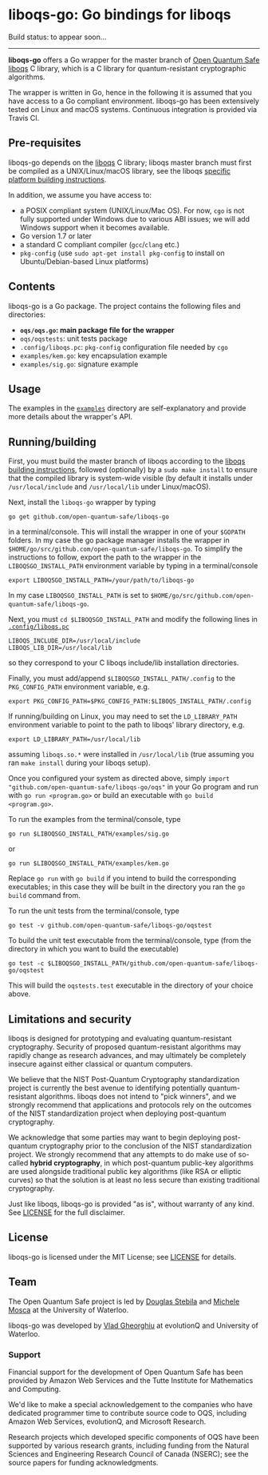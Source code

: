 liboqs-go: Go bindings for liboqs
===================================

Build status: to appear soon...

---

**liboqs-go** offers a Go wrapper for the master branch of [Open Quantum Safe](https://openquantumsafe.org/) [liboqs](https://github.com/open-quantum-safe/liboqs/) C library, which is a C library for quantum-resistant cryptographic algorithms.

The wrapper is written in Go, hence in the following it is assumed that you have access to a Go compliant environment. liboqs-go has been extensively tested on Linux and macOS systems. Continuous integration is provided via Travis CI.

## Pre-requisites

liboqs-go depends on the [liboqs](https://github.com/open-quantum-safe/liboqs) C library; liboqs master branch must first be compiled as a UNIX/Linux/macOS library, see the liboqs [specific platform building instructions](https://github.com/open-quantum-safe/liboqs#quickstart).

In addition, we assume you have access to:

- a POSIX compliant system (UNIX/Linux/Mac OS). For now, `cgo` is not fully supported under Windows due to various ABI issues; we will add Windows support when it becomes available.
- Go version 1.7 or later
- a standard C compliant compiler (`gcc`/`clang` etc.)
- `pkg-config` (use `sudo apt-get install pkg-config` to install on Ubuntu/Debian-based Linux platforms)


Contents
--------

liboqs-go is a Go package. The project contains the following files
and directories:

 - **`oqs/oqs.go`: main package file for the wrapper**
 - `oqs/oqstests`: unit tests package
 - `.config/liboqs.pc`: `pkg-config` configuration file needed by `cgo`
 - `examples/kem.go`: key encapsulation example
 - `examples/sig.go`: signature example

Usage
-----

The examples in the [`examples`](https://github.com/open-quantum-safe/liboqs-go/tree/master/examples) directory are self-explanatory and provide more details about the wrapper's API.

Running/building
--------------------------------------------

First, you must build the master branch of liboqs according to the [liboqs building instructions](https://github.com/open-quantum-safe/liboqs#building), followed (optionally) by a `sudo make install` to ensure that the compiled library is system-wide visible (by default it installs under `/usr/local/include` and `/usr/local/lib` under Linux/macOS).

Next, install the `liboqs-go` wrapper by typing

    go get github.com/open-quantum-safe/liboqs-go

in a terminal/console. This will install the wrapper in one of your `$GOPATH` folders. In my case the go package manager installs the wrapper in `$HOME/go/src/github.com/open-quantum-safe/liboqs-go`. To simplify the instructions to follow, export the path to the wrapper in the `LIBOQSGO_INSTALL_PATH` environment variable by typing in a terminal/console

    export LIBOQSGO_INSTALL_PATH=/your/path/to/liboqs-go
    
In my case `LIBOQSGO_INSTALL_PATH` is set to `$HOME/go/src/github.com/open-quantum-safe/liboqs-go`. 

Next, you must `cd $LIBOQSGO_INSTALL_PATH` and modify the following lines in [`.config/liboqs.pc`](https://github.com/open-quantum-safe/liboqs-go/tree/master/.config/liboqs.pc)

    LIBOQS_INCLUDE_DIR=/usr/local/include
    LIBOQS_LIB_DIR=/usr/local/lib
    
so they correspond to your C liboqs include/lib installation directories.

Finally, you must add/append `$LIBOQSGO_INSTALL_PATH/.config` to the `PKG_CONFIG_PATH` environment variable, e.g.

    export PKG_CONFIG_PATH=$PKG_CONFIG_PATH:$LIBOQS_INSTALL_PATH/.config

If running/building on Linux, you may need to set the `LD_LIBRARY_PATH` environment variable to point to the path
to liboqs' library directory, e.g.

    export LD_LIBRARY_PATH=/usr/local/lib
            
assuming `liboqs.so.*` were installed in `/usr/local/lib` (true assuming you ran `make install` during your liboqs setup).
 
Once you configured your system as directed above, simply `import "github.com/open-quantum-safe/liboqs-go/oqs"` in your Go program and run with `go run <program.go>` or build an executable with `go build <program.go>`.

To run the examples from the terminal/console, type 

    go run $LIBOQSGO_INSTALL_PATH/examples/sig.go 
    
or 
    
    go run $LIBOQSGO_INSTALL_PATH/examples/kem.go

Replace `go run` with `go build` if you intend to build the corresponding executables; in this case they will be built in the directory you ran the `go build` command from. 

To run the unit tests from the terminal/console, type
	
	go test -v github.com/open-quantum-safe/liboqs-go/oqstest
	
To build the unit test executable from the terminal/console, type (from the directory in which you want to build the executable)

    go test -c $LIBOQSGO_INSTALL_PATH/github.com/open-quantum-safe/liboqs-go/oqstest
    
This will build the `oqstests.test` executable in the directory of your choice above.

Limitations and security
------------------------

liboqs is designed for prototyping and evaluating quantum-resistant cryptography. Security of proposed quantum-resistant algorithms may rapidly change as research advances, and may ultimately be completely insecure against either classical or quantum computers.

We believe that the NIST Post-Quantum Cryptography standardization project is currently the best avenue to identifying potentially quantum-resistant algorithms. liboqs does not intend to "pick winners", and we strongly recommend that applications and protocols rely on the outcomes of the NIST standardization project when deploying post-quantum cryptography.

We acknowledge that some parties may want to begin deploying post-quantum cryptography prior to the conclusion of the NIST standardization project. We strongly recommend that any attempts to do make use of so-called **hybrid cryptography**, in which post-quantum public-key algorithms are used alongside traditional public key algorithms (like RSA or elliptic curves) so that the solution is at least no less secure than existing traditional cryptography.

Just like liboqs, liboqs-go is provided "as is", without warranty of any kind. See [LICENSE](https://github.com/open-quantum-safe/liboqs-go/blob/master/LICENSE) for the full disclaimer.

License
-------

liboqs-go is licensed under the MIT License; see [LICENSE](https://github.com/open-quantum-safe/liboqs-go/blob/master/LICENSE) for details.

Team
----

The Open Quantum Safe project is led by [Douglas Stebila](https://www.douglas.stebila.ca/research/) and [Michele Mosca](http://faculty.iqc.uwaterloo.ca/mmosca/) at the University of Waterloo.

liboqs-go was developed by [Vlad Gheorghiu](http://vsoftco.github.io) at evolutionQ and University of Waterloo.

### Support

Financial support for the development of Open Quantum Safe has been provided by Amazon Web Services and the Tutte Institute for Mathematics and Computing.  

We'd like to make a special acknowledgement to the companies who have dedicated programmer time to contribute source code to OQS, including Amazon Web Services, evolutionQ, and Microsoft Research.  

Research projects which developed specific components of OQS have been supported by various research grants, including funding from the Natural Sciences and Engineering Research Council of Canada (NSERC); see the source papers for funding acknowledgments.
